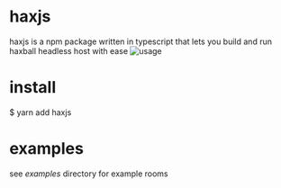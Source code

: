 haxjs
=====
haxjs is a npm package written in typescript that lets you build and run haxball headless host with ease
![usage](https://i.imgur.com/jRWbOjA.gif)

install
=======
$ yarn add haxjs

examples
========
see *examples* directory for example rooms
